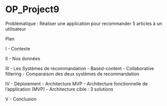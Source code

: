 # OP_Project9

Problématique : Réaliser une application pour recommander 5 articles à un utilisateur

Plan

I - Contexte

II - Nos données

III - Les Systèmes de recommandation
        - Based-content
        - Collaborative filtering
        - Comparaison des deux systèmes de recommandation

IV - Déploiement
        - Architecture MVP
        - Architecture fonctionnelle de l’application (MVP)
        - Architecture cible : 3 solutions

V - Conclusion
